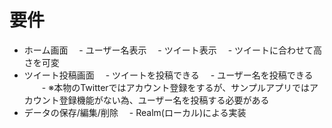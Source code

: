 # 要件
- ホーム画面
　- ユーザー名表示
　- ツイート表示
　- ツイートに合わせて高さを可変
- ツイート投稿画面
　- ツイートを投稿できる
　- ユーザー名を投稿できる
　　- ※本物のTwitterではアカウント登録をするが、サンプルアプリではアカウント登録機能がない為、ユーザー名を投稿する必要がある
- データの保存/編集/削除
　- Realm(ローカル)による実装
　

